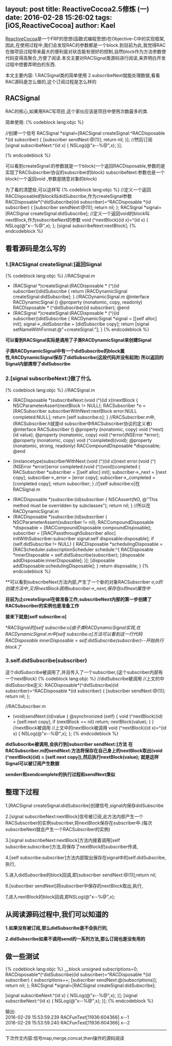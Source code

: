 layout: post
title: ReactiveCocoa2.5修炼 (一)
date: 2016-02-28 15:26:02
tags: [iOS,ReactiveCocoa]
author: Kael
---

[ReactiveCocoa](https://github.com/ReactiveCocoa/ReactiveCocoa)是一个FRP的思想(函数式编程思想)在Objective-C中的实现框架,因此,在使用过程中,我们会发现RAC的参数都是一个block.到目前为此,我觉得RAC在做项目过程带来最大的便利是对状态能有很好的控制,自然block作为方法参数使代码变得高聚合,方便了阅读.本文主要对RACSignal类源码进行阅读,来弄明白开发过程中想要弄明白的东西.

本文主要内容:
1.RACSignal类的简单使用
2.subscribeNext就能处理数据,看看RAC源码是怎么做的,这个订阅过程是怎么样的

## RACSignal
RAC的核心,如果用RAC写项目,这个家伙应该是项目中使用次数最多的类.

简单使用:
{% codeblock lang:objc %}
	
//创建一个信号
RACSignal *signal=[RACSignal createSignal:^RACDisposable *(id<RACSubscriber> subscriber) {
	[subscriber sendNext:@(1)];
	return nil;
}];
//然后订阅
[signal subscribeNext:^(id x) {
	NSLog(@"x--%@",x);
}];

{% endcodeblock %}

可以看到createSignal:的参数就是一个block(一个返回RACDisposable,参数的是实现了RACSubscriber协议的subscriber的block)
subscribeNext:参数也是一个block(一个返回void ,参数是随意对象的block)

<!-- more -->

为了看的清楚些,可以这样写
{% codeblock lang:objc %}
//定义一个返回RACDisposable的block叫didSubscribe,作为createSignal参数
RACDisposable*(^didSubscribe)(id<RACSubscriber> subscriber)=^RACDisposable *(id<RACSubscriber> subscriber)
{
    [subscriber sendNext:@(1)];
    return nil;
};
RACSignal *signal=[RACSignal createSignal:didSubscribe];
//定义一个返回void的block叫nextBlock,作为subscribeNext的参数
void (^nextBlock)(id x)=^(id x)
{
    NSLog(@"x--%@",x);
};
[signal subscribeNext:nextBlock];
{% endcodeblock %}

## 看看源码是怎么写的
### 1.[RACSignal createSignal:]返回Signal
{% codeblock lang:objc %}
//RACSignal.m
+ (RACSignal *)createSignal:(RACDisposable * (^)(id<RACSubscriber> subscriber))didSubscribe {
	return [RACDynamicSignal createSignal:didSubscribe];
}
//RACDynamicSignal.m
@interface RACDynamicSignal ()
@property (nonatomic, copy, readonly) RACDisposable * (^didSubscribe)(id<RACSubscriber> subscriber);
@end
+ (RACSignal *)createSignal:(RACDisposable * (^)(id<RACSubscriber> subscriber))didSubscribe {
	RACDynamicSignal *signal = [[self alloc] init];
	signal->_didSubscribe = [didSubscribe copy];
	return [signal setNameWithFormat:@"+createSignal:"];
}
{% endcodeblock %}

**可以看到RACSignal实际是调用了子类RACDynamicSignal来创建Signal**

**子类RACDynamicSignal中有一个didSubscribe的block属性,RACDynamicSignal保存了didSubscribe(这段代码并没有起效)**
**所以返回的Signal内部携带了didSubscribe**


### 2.[signal subscribeNext:]做了什么
{% codeblock lang:objc %}
//RACSignal.m
- (RACDisposable *)subscribeNext:(void (^)(id x))nextBlock {
	NSCParameterAssert(nextBlock != NULL);
	RACSubscriber *o = [RACSubscriber subscriberWithNext:nextBlock error:NULL completed:NULL];
	return [self subscribe:o];
}
//RACSubscriber.m中,(RACSubscriber.h就是id<RACSubscriber> subscriber中RACSubscriber协议的定义者)
@interface RACSubscriber ()
@property (nonatomic, copy) void (^next)(id value);
@property (nonatomic, copy) void (^error)(NSError *error);
@property (nonatomic, copy) void (^completed)(void);
@property (nonatomic, strong, readonly) RACCompoundDisposable *disposable;
@end
+ (instancetype)subscriberWithNext:(void (^)(id x))next error:(void (^)(NSError *error))error completed:(void (^)(void))completed {
	RACSubscriber *subscriber = [[self alloc] init];
	subscriber->_next = [next copy];
	subscriber->_error = [error copy];
	subscriber->_completed = [completed copy];
	return subscriber;
}
//[self subscribe:o]在RACSignal.m
- (RACDisposable *)subscribe:(id<RACSubscriber>)subscriber {
	NSCAssert(NO, @"This method must be overridden by subclasses");
	return nil;
}
//所以在RACDynamicSignal.m
- (RACDisposable *)subscribe:(id<RACSubscriber>)subscriber {
	NSCParameterAssert(subscriber != nil);
	RACCompoundDisposable *disposable = [RACCompoundDisposable compoundDisposable];
	subscriber = [[RACPassthroughSubscriber alloc] initWithSubscriber:subscriber signal:self disposable:disposable];
	if (self.didSubscribe != NULL) {
		RACDisposable *schedulingDisposable = [RACScheduler.subscriptionScheduler schedule:^{
			RACDisposable *innerDisposable = self.didSubscribe(subscriber);
			[disposable addDisposable:innerDisposable];
		}];
		[disposable addDisposable:schedulingDisposable];
	}
	return disposable;
}
{% endcodeblock %}

**可以看到subscribeNext方法内部,产生了一个新的对象RACSubscriber *o,*o的创建方法中,又将nextBlock调用subscriber->_next,保存在o的next属性中**

**目前为止createSignal在做准备工作,subscribeNext内部的第一步创建了RACSubscriber的实例也是准备工作**

**接来下就是[self subscribe:o]**

**RACSignal的[self subscribe:o]由子类RACDynamicSignal实现,在RACDynamicSignal.m中[self subscribe:o]方法可以看到这一行代码RACDisposable  *innerDisposable = self.didSubscribe(subscriber)--开始执行block了**

### 3.self.didSubscribe(subscriber)
这个didSubscribe被调用了,并且传入了一个subscriber,(这个subscriber内部有一个nextBlock)
{% codeblock lang:objc %}
//didSubscribe被调用
//上文的中didSubscribe定义:
RACDisposable*(^didSubscribe)(id<RACSubscriber> subscriber)=^RACDisposable *(id<RACSubscriber> subscriber)
{
    [subscriber sendNext:@(1)];
    return nil;
};

//RACSubscriber.m
- (void)sendNext:(id)value {
	@synchronized (self) {
		void (^nextBlock)(id) = [self.next copy];
		if (nextBlock == nil) return;
		nextBlock(value);
	}
}
//nextBlock被调用
//上文中的nextBlock被调用
void (^nextBlock)(id x)=^(id x)
{
    NSLog(@"x--%@",x);
};
{% endcodeblock %}

**didSubscribe被调用,会执行到[subscriber sendNext:]方法**
**在RACSubscriber.m的sendNext:方法将保存在自己身上的nextBlock取出(void (^nextBlock)(id) = [self.next copy]),然后执行nextBlock(value);**
**就是这样Signal可以被订阅产生数据**

**senderr和sendcomplete的执行过程和sendNext类似**

## 整理下过程
1.[RACSignal createSignal:didSubscribe]创建信号,signal内保存didSubscribe

2.[signal subscribeNext:nextBlock]信号被订阅,此方法内部产生一个RACSubscriber的实例subscriber,将nextBlock保存在subscriber中.(每次subscribeNext就会产生一个RACSubscriber的实例)

3.[signal subscribeNext:nextBlock]方法内接着调用[self subscribe:subscriber]方法,将保存了nextBlock的subscriber传递,

4.[self subscribe:subscriber]方法内部取出保存在signal中的self.didSubscribe,执行,

5.进入didSubscribe的block回调,即[subscriber sendNext:@(1)];return nil;

6.[subscriber sendNext]将subscriber中保存的nextBlock取出,执行,

7,进入nextBlock的block回调,即NSLog(@"x--%@",x);

## 从阅读源码过程中,我们可以知道的
**1.如果没有被订阅,那么didSubscribe是不会执行的,**

**2.didSubscribe如果不调用send的一系列方法,那么订阅也是没有用的**

## 做一些测试

{% codeblock lang:objc %}
__block unsigned subscriptions=0;
RACDisposable*(^didSubscribe)(id<RACSubscriber> subscriber)=^RACDisposable *(id<RACSubscriber> subscriber)
{
    subscriptions++;
    [subscriber sendNext:@(subscriptions)];
    return nil;
};
RACSignal *signal=[RACSignal createSignal:didSubscribe];

[signal subscribeNext:^(id x) {
   NSLog(@"x--%@",x);
}];
[signal subscribeNext:^(id x) {
    NSLog(@"x--%@",x);
}];
{% endcodeblock %}

输出:     
2016-02-29 15:53:59.239 RACFunTest[11936:604366] x--1    
2016-02-29 15:53:59.240 RACFunTest[11936:604366] x--2

-----------
下次作文内容:信号map,merge,concat,then操作的源码阅读
